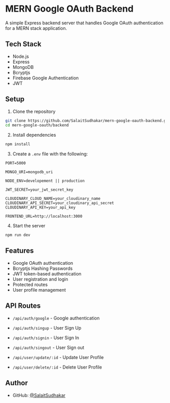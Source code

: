 # MERN Google OAuth Backend

A simple Express backend server that handles Google OAuth authentication for a MERN stack application.

## Tech Stack

- Node.js
- Express
- MongoDB
- Bcryptjs
- Firebase Google Authentication
- JWT

## Setup

1. Clone the repository

```bash
git clone https://github.com/SalaitSudhakar/mern-google-oauth-backend.git
cd mern-google-oauth/backend
```

2. Install dependencies

```bash
npm install
```

3. Create a `.env` file with the following:

```
PORT=5000

MONGO_URI=mongodb_uri

NODE_ENV=developement || production

JWT_SECRET=your_jwt_secret_key

CLOUDINARY_CLOUD_NAME=your_cloudinary_name
CLOUDINARY_API_SECRET=your_cloudinary_api_secret
CLOUDINARY_API_KEY=your_api_key

FRONTEND_URL=http://localhost:3000
```

4. Start the server

```bash
npm run dev
```

## Features

- Google OAuth authentication
- Bcryptjs Hashing Passwords
- JWT token-based authentication
- User registration and login
- Protected routes
- User profile management

## API Routes

- `/api/auth/google` - Google authentication
- `/api/auth/singup` - User Sign Up
- `/api/auth/signin` - User Sign In
- `/api/auth/singout` - User Sign out

- `/api/user/update/:id` - Update User Profile
- `/api/user/delete/:id` - Delete User Profile

## Author

- GitHub: [@SalaitSudhakar](https://github.com/SalaitSudhakar)
